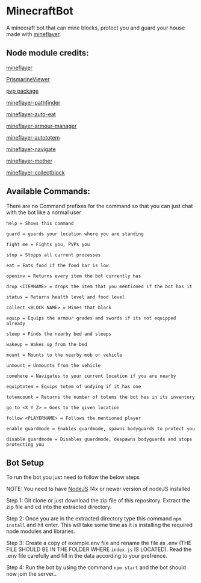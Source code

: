 # MinecraftBot
A minecraft bot that can mine blocks, protect you and guard your house made with [mineflayer](https://github.com/PrismarineJS/mineflayer).

## Node module credits:

[mineflayer](https://github.com/PrismarineJS/mineflayer)

[PrismarineViewer](https://github.com/PrismarineJS/prismarine-viewer)

[pvp package](https://github.com/PrismarineJS/mineflayer-pvp)

[mineflayer-pathfinder](https://github.com/PrismarineJS/mineflayer-pathfinder)

[mineflayer-auto-eat](https://github.com/link-discord/mineflayer-auto-eat)

[mineflayer-armour-manager](https://github.com/PrismarineJS/MineflayerArmorManager)

[mineflayer-autototem](https://www.npmjs.com/package/mineflayer-auto-totem)

[mineflayer-navigate](https://github.com/PrismarineJS/mineflayer-navigate)

[mineflayer-mother](https://github.com/MakkusuOtaku/mineflayer-mother)

[mineflayer-collectblock](https://github.com/PrismarineJS/mineflayer-collectblock)

## Available Commands:

There are no Command prefixes for the command so that you can just chat with the bot like a normal user

`help = Shows this command`

`guard = guards your location where you are standing`

`fight me = Fights you, PVPs you`

`stop = Stopps all current processes`

`eat = Eats food if the food bar is low`

`openinv = Returns every item the bot currently has`

`drop <ITEMNAME> = drops the item that you mentioned if the bot has it`

`status = Returns health level and food level`

`collect <BLOCK NAME> = Mines that block`

`equip = Equips the armour grades and swords if its not equipped already`

`sleep = Finds the nearby bed and sleeps`

`wakeup = Wakes up from the bed`

`mount = Mounts to the nearby mob or vehicle`

`unmount = Unmounts from the vehicle`

`comehere = Navigates to your current location if you are nearby`

`equiptotem = Equips totem of undying if it has one`

`totemcount = Returns the number of totems the bot has in its inventory`

`go to <X Y Z> = Goes to the given location`

`follow <PLAYERNAME> = Follows the mentioned player`

`enable guardmode = Enables guardmode, spawns bodyguards to protect you`

`disable guardmode = Disables guardmode, despawns bodyguards and stops protecting you`


## Bot Setup

To run the bot you just need to follow the below steps

NOTE: You need to have [NodeJS](https://nodejs.org) 14x or newer version of nodeJS installed

Step 1: Git clone or just download the zip file of this repository.
        Extract the zip file and cd into the extracted directory.

Step 2: Once you are in the extracted directory type this command `npm install` and hit enter.
        This will take some time as it is installing the required node modules and libraries.

Step 3: Create a copy of example.env file and rename the file as .env (THE FILE SHOULD BE IN THE      FOLDER WHERE `index.js` IS LOCATED).
        Read the .env file carefully and fill in the data according to your prefrence.

Step 4: Run the bot by using the command `npm start` and the bot should now join the server..
